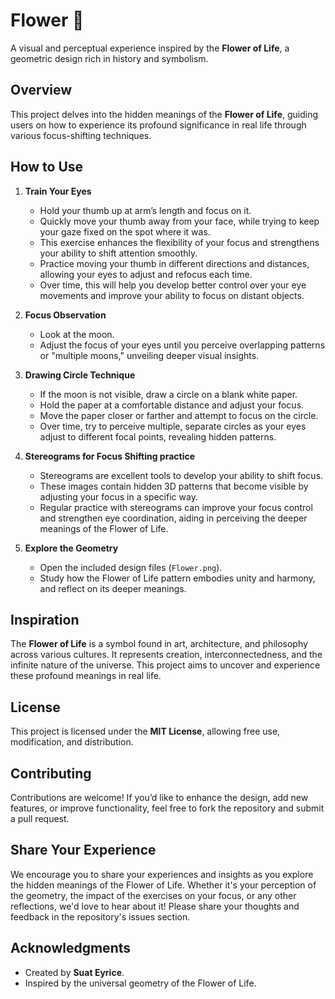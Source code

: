 # Flower 🌸

A visual and perceptual experience inspired by the **Flower of Life**, a geometric design rich in history and symbolism.

## Overview

This project delves into the hidden meanings of the **Flower of Life**, guiding users on how to experience its profound significance in real life through various focus-shifting techniques.

## How to Use

1. **Train Your Eyes**
   - Hold your thumb up at arm’s length and focus on it.
   - Quickly move your thumb away from your face, while trying to keep your gaze fixed on the spot where it was.
   - This exercise enhances the flexibility of your focus and strengthens your ability to shift attention smoothly.
   - Practice moving your thumb in different directions and distances, allowing your eyes to adjust and refocus each time.
   - Over time, this will help you develop better control over your eye movements and improve your ability to focus on distant objects.

2. **Focus Observation**
   - Look at the moon.
   - Adjust the focus of your eyes until you perceive overlapping patterns or "multiple moons," unveiling deeper visual insights.

3. **Drawing Circle Technique**
   - If the moon is not visible, draw a circle on a blank white paper.
   - Hold the paper at a comfortable distance and adjust your focus.
   - Move the paper closer or farther and attempt to focus on the circle.
   - Over time, try to perceive multiple, separate circles as your eyes adjust to different focal points, revealing hidden patterns.

4. **Stereograms for Focus Shifting practice**
   - Stereograms are excellent tools to develop your ability to shift focus.
   - These images contain hidden 3D patterns that become visible by adjusting your focus in a specific way.
   - Regular practice with stereograms can improve your focus control and strengthen eye coordination, aiding in perceiving the deeper meanings of the Flower of Life.

5. **Explore the Geometry**
   - Open the included design files (`Flower.png`).
   - Study how the Flower of Life pattern embodies unity and harmony, and reflect on its deeper meanings.

## Inspiration

The **Flower of Life** is a symbol found in art, architecture, and philosophy across various cultures. It represents creation, interconnectedness, and the infinite nature of the universe. This project aims to uncover and experience these profound meanings in real life.

## License

This project is licensed under the **MIT License**, allowing free use, modification, and distribution.

## Contributing

Contributions are welcome! If you’d like to enhance the design, add new features, or improve functionality, feel free to fork the repository and submit a pull request.

## Share Your Experience

We encourage you to share your experiences and insights as you explore the hidden meanings of the Flower of Life. Whether it's your perception of the geometry, the impact of the exercises on your focus, or any other reflections, we'd love to hear about it! Please share your thoughts and feedback in the repository's issues section.

## Acknowledgments

- Created by **Suat Eyrice**.
- Inspired by the universal geometry of the Flower of Life.
